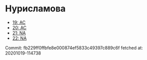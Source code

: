 # Нурисламова
- [19: AC](19.md)
- [20: AC](20.md)
- [21: NA](21.md)
- [22: NA](22.md)

Commit: fb229ff0ffbfe8e000874ef5833c49397c889c6f
 fetched at: 20201019-114738
